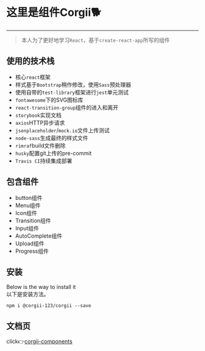 # 这里是组件Corgii🐕
---
> 本人为了更好地学习`React`，基于`create-react-app`所写的组件

## 使用的技术栈

- 核心`react`框架
- 样式基于`Bootstrap`稍作修改，使用`Sass`预处理器
- 使用自带的`test-library`框架进行`jest`单元测试
- `fontawesome`下的SVG图标库
- `react-transition-group`组件的进入和离开
- `storybook`实现文档
- `axios`HTTP异步请求
- `jsonplaceholder`/`mock.io`文件上传测试
- `node-sass`生成最终的样式文件
- `rimraf`build文件删除
- `husky`配置git上传的pre-commit
- `Travis CI`持续集成部署

## 包含组件

- button组件
- Menu组件
- Icon组件
- Transition组件
- Input组件
- AutoComplete组件
- Upload组件
- Progress组件

## 安装

Below is the way to install it <br/>
以下是安装方法。

`npm i @corgii-123/corgii --save`

## 文档页

click👉[corgii-components](https://corgii-123.github.io/corgii-components/)
